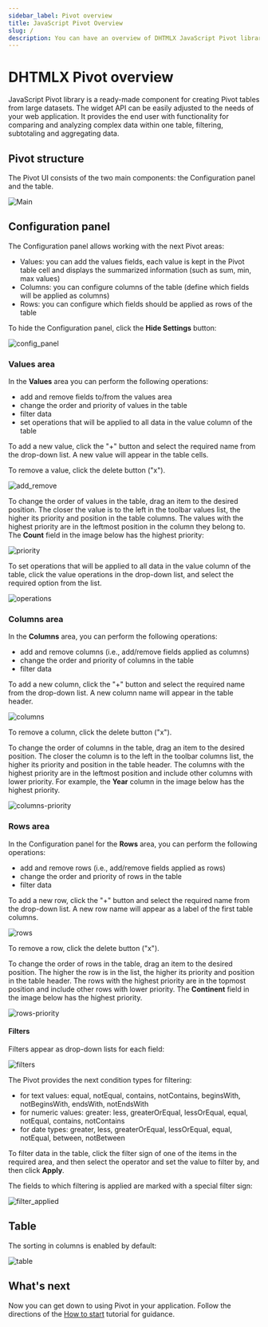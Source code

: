 ```yaml
---
sidebar_label: Pivot overview
title: JavaScript Pivot Overview
slug: /
description: You can have an overview of DHTMLX JavaScript Pivot library in the documentation. Browse developer guides and API reference, try out code examples and live demos, and download a free 30-day evaluation version of DHTMLX Pivot.
---
```


# DHTMLX Pivot overview

JavaScript Pivot library is a ready-made component for creating Pivot tables from large datasets. The widget API can be easily adjusted to the needs of your web application. It provides the end user with functionality for comparing and analyzing complex data within one table, filtering, subtotaling and aggregating data.

## Pivot structure­

The Pivot UI consists of the two main components: the Configuration panel and the table.

![Main](assets/pivot.png)

## Configuration panel

The Configuration panel allows working with the next Pivot areas:

- Values: you can add the values fields, each value is kept in the Pivot table cell and displays the summarized information (such as sum, min, max values)
- Columns: you can configure columns of the table (define which fields will be applied as columns)
- Rows: you can configure which fields should be applied as rows of the table

To hide the Configuration panel, click the **Hide Settings** button:

![config_panel](assets/config_panel.png)

### Values area

In the **Values** area you can perform the following operations:

- add and remove fields to/from the values area
- change the order and priority of values in the table
- filter data 
- set operations that will be applied to all data in the value column of the table

To add a new value, click the "+" button and select the required name from the drop-down list. A new value will appear in the table cells.

To remove a value, click the delete button ("x").

![add_remove](assets/add_remove.png)

To change the order of values in the table, drag an item to the desired position. The closer the value is to the left in the toolbar values list, the higher its priority and position in the table columns. The values with the highest priority are in the leftmost position in the column they belong to. The **Count** field in the image below has the highest priority:

![priority](assets/priority.png)

To set operations that will be applied to all data in the value column of the table, click the value operations in the drop-down list, and select the required option from the list.

![operations](assets/operations.png)

### Columns area

In the **Columns** area, you can perform the following operations:

- add and remove columns (i.e., add/remove fields applied as columns) 
- change the order and priority of columns in the table
- filter data 

To add a new column, click the "+" button and select the required name from the drop-down list. A new column name will appear in the table header.

![columns](assets/columns.png)

To remove a column, click the delete button ("x").

To change the order of columns in the table, drag an item to the desired position. The closer the column is to the left in the toolbar columns list, the higher its priority and position in the table header. The columns with the highest priority are in the leftmost position and include other columns with lower priority. For example, the **Year** column in the image below has the highest priority.

![columns-priority](assets/columns-priority.png)

### Rows area

In the Configuration panel for the **Rows** area, you can perform the following operations:

- add and remove rows (i.e., add/remove fields applied as rows) 
- change the order and priority of rows in the table
- filter data 

To add a new row, click the "+" button and select the required name from the drop-down list. A new row name will appear as a label of the first table columns.

![rows](assets/rows.png)

To remove a row, click the delete button ("x").

To change the order of rows in the table, drag an item to the desired position. The higher the row is in the list, the higher its priority and position in the table header. The rows with the highest priority are in the topmost position and include other rows with lower priority. The **Continent** field in the image below has the highest priority.

![rows-priority](assets/rows-priority.png)


#### Filters

Filters appear as drop-down lists for each field:

![filters](assets/filters.png)

The Pivot provides the next condition types for filtering:

- for text values: equal, notEqual, contains, notContains, beginsWith, notBeginsWith, endsWith, notEndsWith  
- for numeric values: greater: less, greaterOrEqual, lessOrEqual, equal, notEqual, contains, notContains  
- for date types: greater, less, greaterOrEqual, lessOrEqual, equal, notEqual, between, notBetween

To filter data in the table, click the filter sign of one of the items in the required area, and then select the operator and set the value to filter by, and then click **Apply**.

The fields to which filtering is applied are marked with a special filter sign:

![filter_applied](assets/filter_applied.png)


## Table

The sorting in columns is enabled by default:

![table](assets/table.png)

## What's next

Now you can get down to using Pivot in your application. Follow the directions of the [How to start](./how-to-start) tutorial for guidance.

